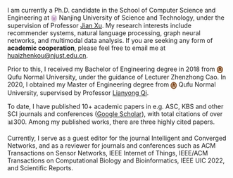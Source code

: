 I am currently a Ph.D. candidate in the School of Computer Science and Engineering at <img src="/images/njust_logo.png" alt="njust" width="14" height="16" style="vertical-align: middle;"> Nanjing University of Science and Technology, under the supervision of Professor [Jian Xu](http://202.119.85.163/open/TutorInfo.aspx?dsbh=6!o846OAZIADvtaDDXvGCQ==&yxsh=4iVdgPyuKTE=&zydm=QP9JvMVDx3k=). My research interests include recommender systems, natural language processing, graph neural networks, and multimodal data analysis. If you are seeking any form of **academic cooperation**, please feel free to email me at [huaizhenkou@njust.edu.cn](mailto:huaizhenkou@njust.edu.cn).

Prior to this, I received my Bachelor of Engineering degree in 2018 from <img src="/images/qfnu_logo.png" alt="qfnu" width="14" height="16" style="vertical-align: middle;"> Qufu Normal University, under the guidance of Lecturer Zhenzhong Cao. In 2020, I obtained my Master of Engineering degree from <img src="/images/qfnu_logo.png" alt="qfnu" width="14" height="16" style="vertical-align: middle;"> Qufu Normal University, supervised by Professor [Lianyong Qi](https://sites.google.com/view/lianyongqi/home). 

To date, I have published 10+ academic papers in e.g. ASC, KBS and other SCI journals and conferences ([Google Scholar](https://scholar.google.com/citations?user=9ylPoCMAAAAJ)), with total citations of over 📊300. Among my published works, there are three highly cited papers. 

Currently, I serve as a guest editor for the journal Intelligent and Converged Networks, and as a reviewer for journals and conferences such as ACM Transactions on Sensor Networks, IEEE Internet of Things, IEEE/ACM Transactions on Computational Biology and Bioinformatics, IEEE UIC 2022, and Scientific Reports.
